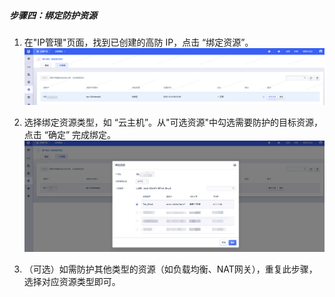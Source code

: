 ##### 步骤四：绑定防护资源

1. 在"IP管理"页面，找到已创建的高防 IP，点击 “绑定资源”。![购买8.png](/images/uads-unlimited/goumai8.png)

2. 选择绑定资源类型，如 “云主机”。从"可选资源"中勾选需要防护的目标资源，点击 “确定” 完成绑定。![购买9.png](/images/uads-unlimited/goumai9.png)

3. （可选）如需防护其他类型的资源（如负载均衡、NAT网关），重复此步骤，选择对应资源类型即可。

